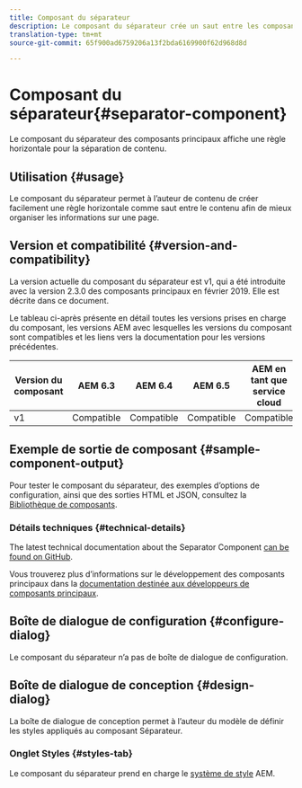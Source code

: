```yaml
---
title: Composant du séparateur
description: Le composant du séparateur crée un saut entre les composants d’une page.
translation-type: tm+mt
source-git-commit: 65f900ad6759206a13f2bda6169900f62d968d8d

---
```



# Composant du séparateur{#separator-component}

Le composant du séparateur des composants principaux affiche une règle horizontale pour la séparation de contenu.

## Utilisation {#usage}

Le composant du séparateur permet à l’auteur de contenu de créer facilement une règle horizontale comme saut entre le contenu afin de mieux organiser les informations sur une page.

## Version et compatibilité {#version-and-compatibility}

La version actuelle du composant du séparateur est v1, qui a été introduite avec la version 2.3.0 des composants principaux en février 2019. Elle est décrite dans ce document.

Le tableau ci-après présente en détail toutes les versions prises en charge du composant, les versions AEM avec lesquelles les versions du composant sont compatibles et les liens vers la documentation pour les versions précédentes.

| Version du composant | AEM 6.3 | AEM 6.4 | AEM 6.5 | AEM en tant que service cloud |
|---|---|---|---|---|
| v1 | Compatible | Compatible | Compatible | Compatible |

## Exemple de sortie de composant {#sample-component-output}

Pour tester le composant du séparateur, des exemples d’options de configuration, ainsi que des sorties HTML et JSON, consultez la [Bibliothèque de composants](https://adobe.com/go/aem_cmp_library_separator).

### Détails techniques {#technical-details}

The latest technical documentation about the Separator Component [can be found on GitHub](https://adobe.com/go/aem_cmp_tech_separator_v1).

Vous trouverez plus d’informations sur le développement des composants principaux dans la [documentation destinée aux développeurs de composants principaux](developing.md).

## Boîte de dialogue de configuration {#configure-dialog}

Le composant du séparateur n’a pas de boîte de dialogue de configuration.

## Boîte de dialogue de conception {#design-dialog}

La boîte de dialogue de conception permet à l’auteur du modèle de définir les styles appliqués au composant Séparateur.

### Onglet Styles {#styles-tab}

Le composant du séparateur prend en charge le [système de style](authoring.md#component-styling) AEM.
